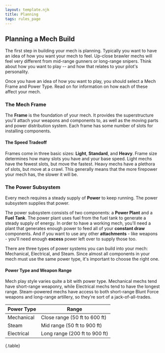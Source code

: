 ```yaml
---
layout: template.njk
title: Planning
tags: rules_page
---
```

## Planning a Mech Build
The first step in building your mech is planning. Typically you want to have an idea of how you want your mech to feel. Up-close brawler mechs will feel very different from mid-range gunners or long-range snipers. Think about how you want to play -- and how that relates to your pilot's personality.

Once you have an idea of how you want to play, you should select a Mech Frame and Power Type. Read on for information on how each of these affect your mech.

### The Mech Frame
The **Frame** is the foundation of your mech. It provides the superstructure you'll attach your weapons and components to, as well as the moving parts and power distribution system. Each frame has some number of slots for installing components.

#### The Speed Tradeoff
Frames come in three basic sizes: **Light**, **Standard**, and **Heavy**. Frame size determines how many slots you have and your base speed. Light mechs have the fewest slots, but move the fastest. Heavy mechs have a plethora of slots, but move at a crawl. This generally means that the more firepower your mech has, the slower it will be. 

### The Power Subsystem
Every mech requires a steady supply of **Power** to keep running. The power subsystem supplies that power.

The power subsystem consists of two components: a **Power Plant** and a **Fuel Tank**. The power plant uses fuel from the fuel tank to generate a steady supply of energy. In order to have a working mech, you'll need a plant that generates enough power to feed all of your **constant draw** components. And if you want to use any other **attachments** - like weapons - you'll need enough **excess** power left over to supply those too.

There are three types of power systems you can build into your mech: Mechanical, Electrical, and Steam. Since almost all components in your mech must use the same power type, it's important to choose the right one.

#### Power Type and Weapon Range
Mech play style varies quite a bit with power type. Mechanical mechs tend have short-range weaponry, while Electrical mechs tend to have the longest range. Steam-powered mechs have access to both short-range Blunt Force weapons and long-range artillery, so they're sort of a jack-of-all-trades.

| Power Type  | Range                         |
| ----------- | ----------------------------- |
| Mechanical  | Close range (50 ft to 600 ft) |
| Steam       | Mid range (50 ft to 900 ft)   |
| Electrical  | Long range (200 ft to 900 ft) |

{.table}

<!-- TODO: Go over basic planning steps & link to selecting components page -->

